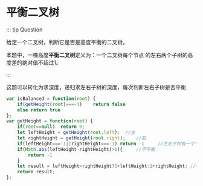 # 平衡二叉树

::: tip Question

给定一个二叉树，判断它是否是高度平衡的二叉树。

本题中，一棵高度**平衡二叉树**定义为：一个二叉树每个节点 的左右两个子树的高度差的绝对值不超过1。

:::

这题可以转化为求深度，递归求左右子树的深度，每次判断左右子树是否平衡

```js
var isBalanced = function(root) {
    if(getHeight(root)===-1)    return false
    else return true
};
var getHeight = function(root) {
    if(root==null)  return 0;
    let leftHeight = getHeight(root.left);  //左
    let rightHeight = getHeight(root.right);    //右
    if(leftHeight===-1||rightHeight===-1) return -1     //左右子树有一个不平衡
    if(Math.abs(leftHeight-rightHeight)>1){     //不平衡
        return -1
    }
    let result = leftHeight>rightHeight?1+leftHeight:1+rightHeight; //中
    return result;
};
```

